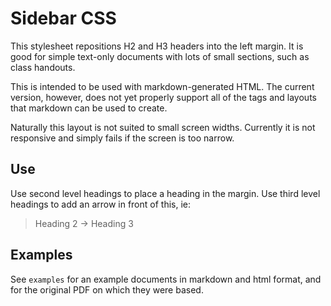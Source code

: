 # Sidebar CSS

This stylesheet repositions H2 and H3 headers into the left margin. It is good for simple text-only documents with lots of small sections, such as class handouts.

This is intended to be used with markdown-generated HTML. The current version, however, does not yet properly support all of the tags and layouts that markdown can be used to create.

Naturally this layout is not suited to small screen widths. Currently it is not responsive and simply fails if the screen is too narrow.

## Use

Use second level headings to place a heading in the margin. Use third level headings to add an arrow in front of this, ie:

>   Heading 2
> → Heading 3

## Examples

See `examples` for an example documents in markdown and html format, and for the original PDF on which they were based.
